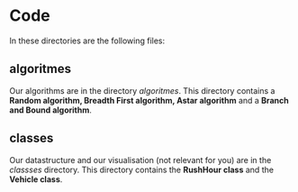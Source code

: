 # Code
In these directories are the following files:
## algoritmes
Our algorithms are in the directory *algoritmes*. This directory contains a **Random algorithm, Breadth First algorithm, Astar algorithm** and a **Branch and Bound algorithm**. 
## classes
Our datastructure and our visualisation (not relevant for you) are in the *classses* directory. This directory contains the **RushHour class** and the **Vehicle class**.
